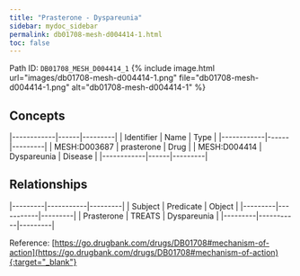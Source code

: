 ```yaml
---
title: "Prasterone - Dyspareunia"
sidebar: mydoc_sidebar
permalink: db01708-mesh-d004414-1.html
toc: false 
---
```



Path ID: `DB01708_MESH_D004414_1`
{% include image.html url="images/db01708-mesh-d004414-1.png" file="db01708-mesh-d004414-1.png" alt="db01708-mesh-d004414-1" %}

## Concepts

|------------|------|---------|
| Identifier | Name | Type    |
|------------|------|---------|
| MESH:D003687 | prasterone | Drug |
| MESH:D004414 | Dyspareunia | Disease |
|------------|------|---------|

## Relationships

|---------|-----------|---------|
| Subject | Predicate | Object  |
|---------|-----------|---------|
| Prasterone | TREATS | Dyspareunia |
|---------|-----------|---------|

Reference: [https://go.drugbank.com/drugs/DB01708#mechanism-of-action](https://go.drugbank.com/drugs/DB01708#mechanism-of-action){:target="_blank"}